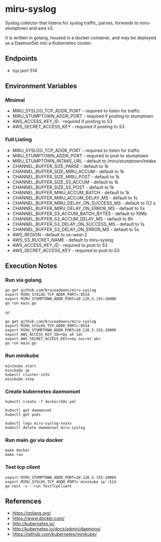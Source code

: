 # miru-syslog

Syslog collector that listens for syslog traffic, parses, forwards to miru-stumptown and aws s3.

It is written in golang, housed in a docker container, and may be deployed as a DaemonSet into a Kubernetes cluster.

## Endpoints

* tcp port 514

## Environment Variables

### Minimal

* MIRU_SYSLOG_TCP_ADDR_PORT - required to listen for traffic
* MIRU_STUMPTOWN_ADDR_PORT - required if posting to stumptown
* AWS_ACCESS_KEY_ID - required if posting to S3
* AWS_SECRET_ACCESS_KEY - required if posting to S3

### Full Listing

* MIRU_SYSLOG_TCP_ADDR_PORT - required to listen for traffic
* MIRU_STUMPTOWN_ADDR_PORT - required to post to stumptown
* MIRU_STUMPTOWN_INTAKE_URL - default to /miru/stumptown/intake
* CHANNEL_BUFFER_SIZE_PARSE - default to 1k
* CHANNEL_BUFFER_SIZE_MIRU_ACCUM - default to 1k
* CHANNEL_BUFFER_SIZE_MIRU_POST - default to 1k
* CHANNEL_BUFFER_SIZE_S3_ACCUM - default to 1k
* CHANNEL_BUFFER_SIZE_S3_POST - default to 1k
* CHANNEL_BUFFER_MIRU_ACCUM_BATCH - default to 1k
* CHANNEL_BUFFER_MIRU_ACCUM_DELAY_MS - default to 1s
* CHANNEL_BUFFER_MIRU_DELAY_ON_SUCCESS_MS - default to 1/2 s
* CHANNEL_BUFFER_MIRU_DELAY_ON_ERROR_MS - default to 5s
* CHANNEL_BUFFER_S3_ACCUM_BATCH_BYTES - default to 10Mb
* CHANNEL_BUFFER_S3_ACCUM_DELAY_MS - default to 8h
* CHANNEL_BUFFER_S3_DELAY_ON_SUCCESS_MS - default to 1s
* CHANNEL_BUFFER_S3_DELAY_ON_ERROR_MS - default to 5s
* AWS_REGION - default to us-west-2
* AWS_S3_BUCKET_NAME - default to miru-syslog
* AWS_ACCESS_KEY_ID - required to post to S3
* AWS_SECRET_ACCESS_KEY - required to post to S3

## Execution Notes

### Run via golang

```
go get github.com/bruceadowns/miru-syslog
export MIRU_SYSLOG_TCP_ADDR_PORT=:8514
export MIRU_STUMPTOWN_ADDR_PORT=10.126.5.155:10000
go run main.go
```

or

```
go get github.com/bruceadowns/miru-syslog
export MIRU_SYSLOG_TCP_ADDR_PORT=:8514
export MIRU_STUMPTOWN_ADDR_PORT=10.126.5.155:10000
export AWS_ACCESS_KEY_ID=<my ak id>
export AWS_SECRET_ACCESS_KEY=<my secret ak>
go run main.go
```

### Run minikube

```
minikube start
minikube ip
kubectl cluster-info
minikube stop
```

### Create kubernetes daemonset

```
kubectl create -f docker/k8s.yml

kubectl get daemonset
kubectl get pods

kubectl logs miru-syslog-xxxxx
kubectl delete daemonset miru-syslog
```

### Run main.go via docker

```
make docker
make run
```

### Test tcp client

```
export MIRU_STUMPTOWN_ADDR_PORT=10.126.5.155:10004
export MIRU_SYSLOG_TCP_ADDR_PORT=`minikube ip`:514
go test -v --run TestTcpClient
```

## References

* https://golang.org/
* https://www.docker.com/
* http://kubernetes.io/
* http://kubernetes.io/docs/admin/daemons/
* https://github.com/kubernetes/minikube/
